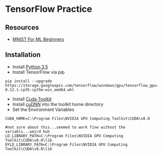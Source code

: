 # TensorFlow Practice

## Resources
- [MNIST For ML Beginners](https://www.tensorflow.org/tutorials/mnist/beginners/)

## Installation
- Install [Python 3.5](https://www.python.org/downloads/release/python-352/)
- Install TensorFlow via pip
```
pip install --upgrade https://storage.googleapis.com/tensorflow/windows/gpu/tensorflow_gpu-0.12.1-cp35-cp35m-win_amd64.whl
```
- Install [Cuda Toolkit](https://developer.nvidia.com/cuda-downloads)
- Install [cuDNN](https://developer.nvidia.com/cudnn) into the toolkit home directory
- Set the Environment Variables
```
CUDA_HOME=C:\Program Files\NVIDIA GPU Computing Toolkit\CUDA\v8.0

#not sure about this...seemed to work fine without the variabls...weird huh
LD_LIBRARY_PATH=C:\Program Files\NVIDIA GPU Computing Toolkit\CUDA\v8.0\lib
DYLD_LIBRARY_PATH=C:\Program Files\NVIDIA GPU Computing Toolkit\CUDA\v8.0\lib
```